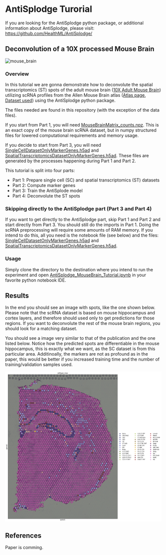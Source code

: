 # AntiSplodge Turorial 

If you are looking for the AntiSplodge python package, or additional information about AntiSplodge, please visit: https://github.com/HealthML/AntiSplodge/

## Deconvolution of a 10X processed Mouse Brain

![mouse_brain](https://github.com/HealthML/AntiSplodge_Turorial/blob/main/MouseBrain.png "MouseBrain.png")

### Overview

In this tutorial we are gonna demonstrate how to deconvolute the spatial transcriptomics (ST) spots of the adult mouse brain ([10X Adult Mouse Brain](https://support.10xgenomics.com/spatial-gene-expression/datasets/1.1.0/V1_Adult_Mouse_Brain)) utilizing scRNA profiles from the Allen Mouse Brain atlas ([Atlas page](https://portal.brain-map.org/atlases-and-data/rnaseq), [Dataset used](https://portal.brain-map.org/atlases-and-data/rnaseq/mouse-whole-cortex-and-hippocampus-smart-seq)) using the AntiSplodge python package. 

The files needed are found in this repository (with the exception of the data files). 

If you start from Part 1, you will need [MouseBrainMatrix_counts.npz](https://owncloud.hpi.de/s/PTisL0tuLRIsleB). This is an exact copy of the mouse brain scRNA dataset, but in numpy structured files for lowered computational requirements and memory usage.

If you decide to start from Part 3, you will need [SingleCellDatasetOnlyMarkerGenes.h5ad](https://owncloud.hpi.de/s/qDb5FhUsvvyG6rS) and 
[SpatialTranscriptomicsDatasetOnlyMarkerGenes.h5ad](https://owncloud.hpi.de/s/xAqYvW3XzoSX3Bp). These files are generated by the processes happening during Part 1 and Part 2. 

This tutorial is split into four parts:

- Part 1: Prepare single cell (SC) and spatial transcriptomics (ST) datasets
- Part 2: Compute marker genes
- Part 3: Train the AntiSplode model
- Part 4: Deconvolute the ST spots

### Skipping directly to the AntiSplodge part (Part 3 and Part 4)
If you want to get directly to the AntiSplodge part, skip Part 1 and Part 2 and start directly from Part 3. You should still do the imports in Part 1. Doing the scRNA preprocessing will require some amounts of RAM memory. If you intend to do this, all you need is the notebook file (see below) and the files: [SingleCellDatasetOnlyMarkerGenes.h5ad](https://owncloud.hpi.de/s/qDb5FhUsvvyG6rS) and [SpatialTranscriptomicsDatasetOnlyMarkerGenes.h5ad](https://owncloud.hpi.de/s/xAqYvW3XzoSX3Bp). 


### Usage

Simply clone the directory to the destination where you intend to run the experiment and open [AntiSplodge_MouseBrain_Tutorial.ipynb](AntiSplodge_MouseBrain_Tutorial.ipynb) in your favorite python notebook IDE.

## Results

In the end you should see an image with spots, like the one shown below. Please note that the scRNA dataset is based on mouse hippocampus and cortex layers, and therefore should used only to get predictions for those regions. If you want to deconvolute the rest of the mouse brain regions, you should look for a matching dataset. 

You should see a image very similar to that of the publication and the one listed below. Notice how the predicted spots are differentiable in the mouse hippocampus, this is exactly what we want, as the SC dataset is from this particular area. Additinoally, the markers are not as profound as in the paper, this would be better if you increased training time and the number of training/validation samples used.

![mouse_brain](https://github.com/HealthML/AntiSplodge_Turorial/blob/main/showMouseBrainPredictions.png "MouseBrainPredictions.png")

## References

Paper is comming.
